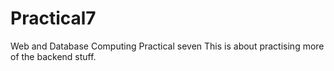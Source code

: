 # Practical7
Web and Database Computing Practical seven
This is about practising more of the backend stuff.